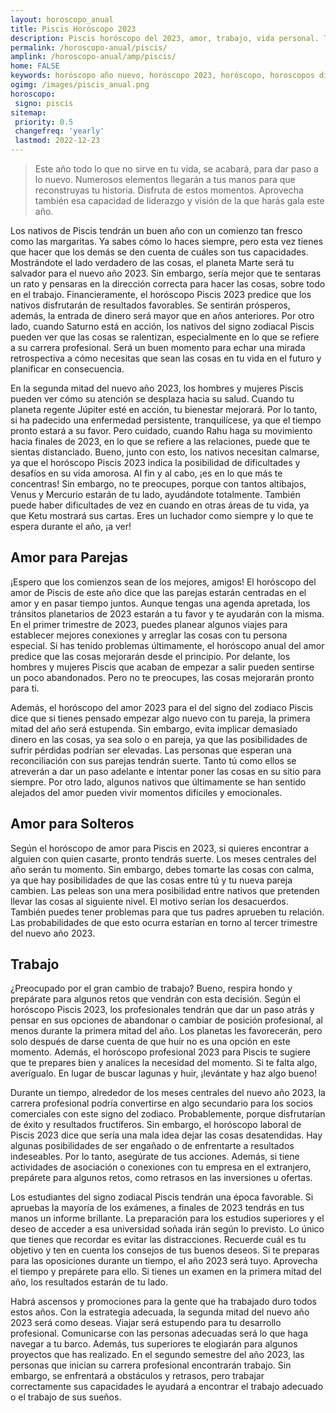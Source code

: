 ```yaml
---
layout: horoscopo_anual
title: Piscis Horóscopo 2023 
description: Piscis horóscopo del 2023, amor, trabajo, vida personal. Todas las predicciones para Piscis 2023 gratis. Disfruta este año nuevo.
permalink: /horoscopo-anual/piscis/
amplink: /horoscopo-anual/amp/piscis/
home: FALSE
keywords: horóscopo año nuevo, horóscopo 2023, horóscopo, horoscopos diarios gratis del dia de hoy, horóscopo diario gratis,horóscopo ano nuevo 2023, horóscopo esperanza gracia, horoscopo Piscis 2023, horoscop, horóscopos gratis, horoscopo Piscis, horoscopo Piscis 2023 gratis, Tarot, Astrologia, Zodíaco, Piscis, horoscopo gratis,tarot en femenino,videncia gratuita,horoscopos gratuitos,horóscopos, astrologia,videncia gratis
ogimg: /images/piscis_anual.png
horoscopo:
 signo: piscis
sitemap:
 priority: 0.5
 changefreq: 'yearly'
 lastmod: 2022-12-23
---
```





> Este año todo lo que no sirve en tu vida, se acabará, para dar paso a lo nuevo. Numerosos elementos llegarán a tus manos para que reconstruyas tu historia. Disfruta de estos momentos. Aprovecha también esa capacidad de liderazgo y visión de la que harás gala este año.


Los nativos de Piscis tendrán un buen año con un comienzo tan fresco como las margaritas. Ya sabes cómo lo haces siempre, pero esta vez tienes que hacer que los demás se den cuenta de cuáles son tus capacidades. Mostrándote el lado verdadero de las cosas, el planeta Marte será tu salvador para el nuevo año 2023. Sin embargo, sería mejor que te sentaras un rato y pensaras en la dirección correcta para hacer las cosas, sobre todo en el trabajo. Financieramente, el horóscopo Piscis 2023 predice que los nativos disfrutarán de resultados favorables. Se sentirán prósperos, además, la entrada de dinero será mayor que en años anteriores. Por otro lado, cuando Saturno está en acción, los nativos del signo zodiacal Piscis pueden ver que las cosas se ralentizan, especialmente en lo que se refiere a su carrera profesional. Será un buen momento para echar una mirada retrospectiva a cómo necesitas que sean las cosas en tu vida en el futuro y planificar en consecuencia.

En la segunda mitad del nuevo año 2023, los hombres y mujeres Piscis pueden ver cómo su atención se desplaza hacia su salud. Cuando tu planeta regente Júpiter esté en acción, tu bienestar mejorará. Por lo tanto, si ha padecido una enfermedad persistente, tranquilícese, ya que el tiempo pronto estará a su favor. Pero cuidado, cuando Rahu haga su movimiento hacia finales de 2023, en lo que se refiere a las relaciones, puede que te sientas distanciado. Bueno, junto con esto, los nativos necesitan calmarse, ya que el horóscopo Piscis 2023 indica la posibilidad de dificultades y desafíos en su vida amorosa. Al fin y al cabo, ¡es en lo que más te concentras! Sin embargo, no te preocupes, porque con tantos altibajos, Venus y Mercurio estarán de tu lado, ayudándote totalmente. También puede haber dificultades de vez en cuando en otras áreas de tu vida, ya que Ketu mostrará sus cartas. Eres un luchador como siempre y lo que te espera durante el año, ¡a ver!

## Amor para Parejas

¡Espero que los comienzos sean de los mejores, amigos! El horóscopo del amor de Piscis de este año dice que las parejas estarán centradas en el amor y en pasar tiempo juntos. Aunque tengas una agenda apretada, los tránsitos planetarios de 2023 estarán a tu favor y te ayudarán con la misma. En el primer trimestre de 2023, puedes planear algunos viajes para establecer mejores conexiones y arreglar las cosas con tu persona especial. Si has tenido problemas últimamente, el horóscopo anual del amor predice que las cosas mejorarán desde el principio. Por delante, los hombres y mujeres Piscis que acaban de empezar a salir pueden sentirse un poco abandonados. Pero no te preocupes, las cosas mejorarán pronto para ti.

Además, el horóscopo del amor 2023 para el del signo del zodiaco Piscis dice que si tienes pensado empezar algo nuevo con tu pareja, la primera mitad del año será estupenda. Sin embargo, evita implicar demasiado dinero en las cosas, ya sea solo o en pareja, ya que las posibilidades de sufrir pérdidas podrían ser elevadas. Las personas que esperan una reconciliación con sus parejas tendrán suerte. Tanto tú como ellos se atreverán a dar un paso adelante e intentar poner las cosas en su sitio para siempre. Por otro lado, algunos nativos que últimamente se han sentido alejados del amor pueden vivir momentos difíciles y emocionales.

## Amor para Solteros

Según el horóscopo de amor para Piscis en 2023, si quieres encontrar a alguien con quien casarte, pronto tendrás suerte. Los meses centrales del año serán tu momento. Sin embargo, debes tomarte las cosas con calma, ya que hay posibilidades de que las cosas entre tú y tu nueva pareja cambien. Las peleas son una mera posibilidad entre nativos que pretenden llevar las cosas al siguiente nivel. El motivo serían los desacuerdos. También puedes tener problemas para que tus padres aprueben tu relación. Las probabilidades de que esto ocurra estarían en torno al tercer trimestre del nuevo año 2023.

## Trabajo

¿Preocupado por el gran cambio de trabajo? Bueno, respira hondo y prepárate para algunos retos que vendrán con esta decisión. Según el horóscopo Piscis 2023, los profesionales tendrán que dar un paso atrás y pensar en sus opciones de abandonar o cambiar de posición profesional, al menos durante la primera mitad del año. Los planetas les favorecerán, pero solo después de darse cuenta de que huir no es una opción en este momento. Además, el horóscopo profesional 2023 para Piscis te sugiere que te prepares bien y analices la necesidad del momento. Si te falta algo, averígualo. En lugar de buscar lagunas y huir, ¡levántate y haz algo bueno!

Durante un tiempo, alrededor de los meses centrales del nuevo año 2023, la carrera profesional podría convertirse en algo secundario para los socios comerciales con este signo del zodiaco. Probablemente, porque disfrutarían de éxito y resultados fructíferos. Sin embargo, el horóscopo laboral de Piscis 2023 dice que sería una mala idea dejar las cosas desatendidas. Hay algunas posibilidades de ser engañado o de enfrentarte a resultados indeseables. Por lo tanto, asegúrate de tus acciones. Además, si tiene actividades de asociación o conexiones con tu empresa en el extranjero, prepárete para algunos retos, como retrasos en las inversiones u ofertas.

Los estudiantes del signo zodiacal Piscis tendrán una época favorable. Si apruebas la mayoría de los exámenes, a finales de 2023 tendrás en tus manos un informe brillante. La preparación para los estudios superiores y el deseo de acceder a esa universidad soñada irán según lo previsto. Lo único que tienes que recordar es evitar las distracciones. Recuerde cuál es tu objetivo y ten en cuenta los consejos de tus buenos deseos. Si te preparas para las oposiciones durante un tiempo, el año 2023 será tuyo. Aprovecha el tiempo y prepárete para ello. Si tienes un examen en la primera mitad del año, los resultados estarán de tu lado.

Habrá ascensos y promociones para la gente que ha trabajado duro todos estos años. Con la estrategia adecuada, la segunda mitad del nuevo año 2023 será como deseas. Viajar será estupendo para tu desarrollo profesional. Comunicarse con las personas adecuadas será lo que haga navegar a tu barco. Además, tus superiores te elogiarán para algunos proyectos que has realizado. En el segundo semestre del año 2023, las personas que inician su carrera profesional encontrarán trabajo. Sin embargo, se enfrentará a obstáculos y retrasos, pero trabajar correctamente sus capacidades le ayudará a encontrar el trabajo adecuado o el trabajo de sus sueños.
